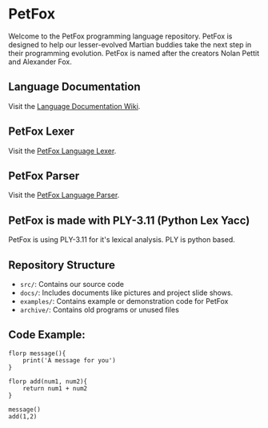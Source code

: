 # PetFox

Welcome to the PetFox programming language repository. PetFox is designed to help our lesser-evolved Martian buddies take the next step in their programming evolution. PetFox is named after the creators Nolan Pettit and Alexander Fox.

## Language Documentation

Visit the [Language Documentation Wiki](https://github.com/AlexanderFox6/PetFox/wiki/PetFox-Documentation).

## PetFox Lexer

Visit the [PetFox Language Lexer](https://github.com/AlexanderFox6/PetFox/wiki/Lexer).

## PetFox Parser

Visit the [PetFox Language Parser](https://github.com/AlexanderFox6/PetFox/wiki/Parser).

## PetFox is made with PLY-3.11 (Python Lex Yacc)

PetFox is using PLY-3.11 for it's lexical analysis. PLY is python based.


## Repository Structure

- `src/`: Contains our source code
- `docs/`: Includes documents like pictures and project slide shows.
- `examples/`: Contains example or demonstration code for PetFox
- `archive/`: Contains old programs or unused files

## Code Example:
```
florp message(){
    print('A message for you')
}

florp add(num1, num2){
    return num1 + num2
}

message()
add(1,2)
```

